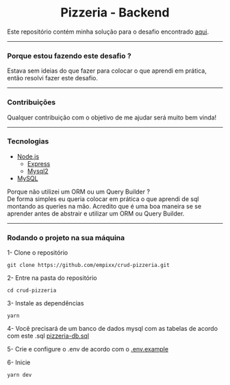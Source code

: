 <h1 align="center">Pizzeria - Backend</h1>

Este repositório contém minha solução para o desafio encontrado [aqui](https://github.com/AmbulnzLLC/fullstack-challenge/tree/master/backend). <br>

---

### Porque estou fazendo este desafio ? <br>

Estava sem ideias do que fazer para colocar o que aprendi em prática, então resolvi fazer este desafio.

---

### Contribuições

Qualquer contribuição com o objetivo de me ajudar será muito bem vinda!

---

### Tecnologias

- [Node.js](https://nodejs.org)
  - [Express](http://expressjs.com)
  - [Mysql2](https://www.npmjs.com/package/mysql2)
- [MySQL](https://www.mysql.com/)

Porque não utilizei um ORM ou um Query Builder ? <br>
De forma simples eu queria colocar em prática o que aprendi de sql montando as queries na mão. Acredito que é uma boa maneira se se aprender antes de abstrair e utilizar um ORM ou Query Builder.

---

### Rodando o projeto na sua máquina

1- Clone o repositório

```
git clone https://github.com/empixx/crud-pizzeria.git
```

2- Entre na pasta do repositório

```
cd crud-pizzeria
```

3- Instale as dependências

```
yarn
```

4- Você precisará de um banco de dados mysql com as tabelas de acordo com este .sql [pizzeria-db.sql](https://github.com/empixx/crud-pizzeria/blob/main/pizzeria-db.sql)

5- Crie e configure o .env de acordo com o [.env.example](https://github.com/empixx/crud-pizzeria/blob/main/.env.example)

6- Inicie

```
yarn dev
```
